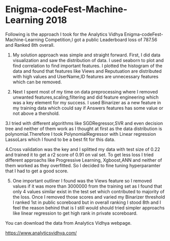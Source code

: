 # Enigma-codeFest-Machine-Learning 2018

Following is the approach I took for the Analytics Vidhya Enigma-codeFest-Machine-Learning Competition,I got a public Leaderboard loss of 787.56 and Ranked 8th overall.

1. My solution approach was simple and straight forward. First, I did data visualization and saw the distribution of data. I used seaborn to plot and find correlation to find important features. I plotted the histogram of the data and found that features like Views and Reputuation are distributed with high values and UserName,ID features are unnecessary features which can be removed.

2. Next I spent most of my time on data preprocessing where I removed unwanted features,scaling,filtering and did feature engineering which was a key element for my success. I used Binarizer as a new feature in my training data which could say if Answers features has some value or not above a thershold. 

3.I tried with different algorithms like SGDRegressor,SVR and even decision tree and neither of them work as I thought at first as the data distribution is polynomial.Therefore I took PolynomialRegressor with Linear regression LassoLars which I found to be a best fit for this data.

4.Cross validation was the key and I splitted my data with test size of 0.22 and trained it to get a r2 score of 0.91 on val set. To get less loss I tried different approachs like Progressive Learning, Xgboost,ANN and neither of them worked as they overfitted. So I decided to fine tuning hyperparamter that I had to get a good score. 

5. One important outliner I found was the Views feature so I removed values if it was more than 3000000 from the training set as I found that only 4 values similar exist in the test set which contributed to majority of the loss. Once I removed those scores and varied my Binarizer threshold I ranked 1st in public scoreboard but in overall ranking I stood 8th and I feel the reason behind that is I still would should tried simpler approachs like linear regression to get high rank in private scoreboard.

You can download the data from Analytics Vidhya webpage.

https://www.analyticsvidhya.com/


 
